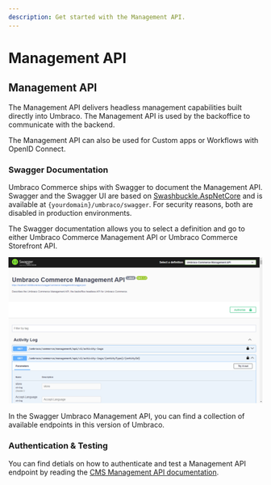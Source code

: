 ```yaml
---
description: Get started with the Management API.
---
```


# Management API

## Management API

The Management API delivers headless management capabilities built directly into Umbraco. The Management API is used by the backoffice to communicate with the backend.

The Management API can also be used for Custom apps or Workflows with OpenID Connect.

### Swagger Documentation

Umbraco Commerce ships with Swagger to document the Management API. Swagger and the Swagger UI are based on [Swashbuckle.AspNetCore](https://github.com/domaindrivendev/Swashbuckle.AspNetCore/) and is available at `{yourdomain}/umbraco/swagger`. For security reasons, both are disabled in production environments.

The Swagger documentation allows you to select a definition and go to either Umbraco Commerce Management API or Umbraco Commerce Storefront API. 

![Umbraco Commerce Management API documentation in Swagger](../../media/v14/umbraco-commerce-management-api.png)

In the Swagger Umbraco Management API, you can find a collection of available endpoints in this version of Umbraco.

### Authentication & Testing

You can find detials on how to authenticate and test a Management API endpoint by reading the [CMS Management API documentation](https://docs.umbraco.com/umbraco-cms/reference/management-api).